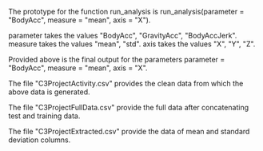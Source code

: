 The prototype for the function run_analysis is run_analysis(parameter = "BodyAcc", measure = "mean", axis = "X").

parameter takes the values "BodyAcc", "GravityAcc", "BodyAccJerk".
measure takes the values "mean", "std".
axis takes the values "X", "Y", "Z".

Provided above is the final output for the parameters parameter = "BodyAcc", measure = "mean", axis = "X".

The file "C3ProjectActivity.csv" provides the clean data from which the above data is generated.

The file "C3ProjectFullData.csv" provide the full data after concatenating test and training data.

The file "C3ProjectExtracted.csv" provide the data of mean and standard deviation columns.

